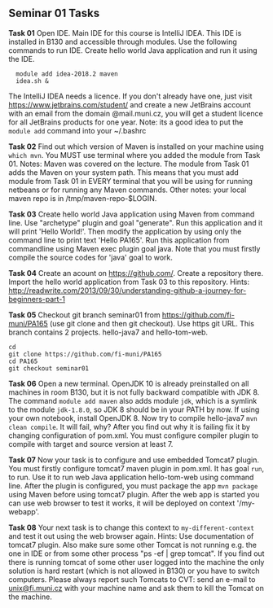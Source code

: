 ## Seminar 01 Tasks 
**Task 01** Open IDE. Main IDE for this course is IntelliJ IDEA. This IDE is installed in B130 and accessible through modules. Use the following commands to run IDE. Create hello world Java application and run it using the IDE.
```
  module add idea-2018.2 maven 
  idea.sh &
```
The IntelliJ IDEA needs a licence. If you don't already have one, just visit https://www.jetbrains.com/student/ and create a new JetBrains account with an email from the domain @mail.muni.cz, you will get a student licence for all JetBrains products for one year.
Note: its a good idea to put the `module add` command into your ~/.bashrc

**Task 02** Find out which version of Maven is installed on your machine using `which mvn`. You MUST use terminal where you added the module from Task 01. Notes: Maven was covered on the lecture. The module from Task 01 adds the Maven on your system path. This means that you must add module from Task 01 in EVERY terminal that you will be using for running netbeans or for running any Maven commands. Other notes: your local maven repo is in /tmp/maven-repo-$LOGIN.

**Task 03** Create hello world Java application using Maven from command line. Use "archetype" plugin and goal "generate". Run this application and it will print 'Hello World!'. Then modify the application by using only the command line to print text 'Hello PA165'. Run this application from commandline using Maven exec plugin goal java. Note that you must firstly compile the source codes for 'java' goal to work.

**Task 04** Create an acount on https://github.com/. Create a repository there. Import the hello world application from Task 03 to this repository. Hints: http://readwrite.com/2013/09/30/understanding-github-a-journey-for-beginners-part-1

**Task 05** Checkout git branch seminar01 from https://github.com/fi-muni/PA165 (use git clone and then git checkout). Use https git URL. This branch contains 2 projects. hello-java7 and hello-tom-web. 
```
cd
git clone https://github.com/fi-muni/PA165
cd PA165
git checkout seminar01
```

**Task 06** Open a new terminal. OpenJDK 10 is already preinstalled on all machines in room B130, but it is not fully backward compatible with JDK 8. The command `module add maven` also adds module `jdk`, which is a symlink to the module `jdk-1.8.0`, so JDK 8 should be in your PATH by now. If using your own notebook, install OpenJDK 8. Now try to compile hello-java7 `mvn clean compile`. It will fail, why? After you find out why it is failing fix it by changing configuration of pom.xml. You must configure compiler plugin to compile with target and source version at least 7.

**Task 07** Now your task is to configure and use embedded Tomcat7 plugin. You must firstly configure tomcat7 maven plugin in pom.xml. It has goal `run`, to run. Use it to run web Java application hello-tom-web using command line. After the plugin is configured, you must package the app `mvn package` using Maven before using tomcat7 plugin. After the web app is started you can use web browser to test it works, it will be deployed on context '/my-webapp'. 

**Task 08** Your next task is to change this context to `my-different-context` and test it out using the web browser again. Hints: Use documentation of tomcat7 plugin. Also make sure some other Tomcat is not running e.g. the one in IDE or from some other process "ps -ef | grep tomcat". If you find out there is running tomcat of some other user logged into the machine the only solution is hard restart (which is not allowed in B130) or you have to switch computers. Please always report such Tomcats to CVT: send an e-mail to unix@fi.muni.cz with your machine name and ask them to kill the Tomcat on the machine.

